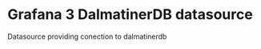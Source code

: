 Grafana 3 DalmatinerDB datasource
=================================

Datasource providing conection to dalmatinerdb
